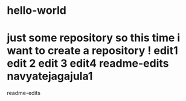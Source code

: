 # hello-world
just some repository
so this time i want to create a repository !
edit1
edit 2
edit 3
edit4
readme-edits
navyatejagajula1
=======
readme-edits
